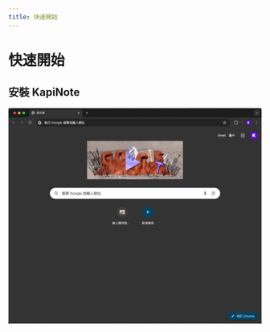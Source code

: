 ```yaml
---
title: 快速開始
---
```


# 快速開始

## 安裝 KapiNote

![alt text](/assets/images/samples/getting-started-01.webp)
